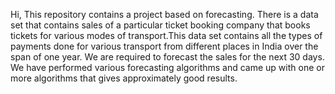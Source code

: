 Hi,
This repository contains a project based on forecasting. There is a data set that contains sales of a particular ticket booking company that books tickets for various modes of transport.This data set contains all the types of payments done for various transport from different places in India over the span of one year.
We are required to forecast the sales for the next 30 days.
We have performed various forecasting algorithms and came up with one or more algorithms that gives approximately good results.
